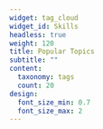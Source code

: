 ```yaml
---
widget: tag_cloud
widget_id: Skills
headless: true
weight: 120
title: Popular Topics
subtitle: ""
content:
  taxonomy: tags
  count: 20
design:
  font_size_min: 0.7
  font_size_max: 2
---
```

